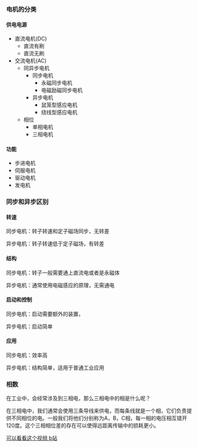 ### 电机的分类

#### 供电电源

* 直流电机(DC)
	* 直流有刷
	* 直流无刷
* 交流电机(AC)
	* 同异步电机
		* 同步电机
			* 永磁同步电机
			* 电磁励磁同步电机
		* 异步电机
			* 鼠笼型感应电机
			* 绕线型感应电机
	* 相位
		* 单相电机
		* 三相电机

#### 功能

* 步进电机
* 伺服电机
* 驱动电机
* 发电机

### 同步和异步区别

#### 转速

同步电机：转子转速和定子磁场同步，无转差

异步电机：转子转速低于定子磁场，有转差

#### 结构

同步电机：转子一般需要通上直流电或者是永磁体

异步电机：通常使用电磁感应的原理，无需通电

#### 启动和控制

同步电机：启动需要额外的装置，

异步电机：启动简单

#### 应用

同步电机：效率高

异步电机：结构简单，适用于普通工业应用

### 相数

在工业中，会经常涉及到三相电，那么三相电中的相是什么呢？

在三相电中，我们通常会使用三条导线来供电，而每条线就是一个相，它们负责提供不同相位的电。一般我们将他们分别称为A，B，C相，每一相的电压相互错开120度。这个三相相位差的存在可以使得远距离传输中的损耗更小。

[可以看看这个视频 b站](https://www.bilibili.com/video/BV1Wf4y1n7bJ/?spm_id_from=333.788.recommend_more_video.5&vd_source=4ae85c9aa63e99071b3c53715d6ff461)